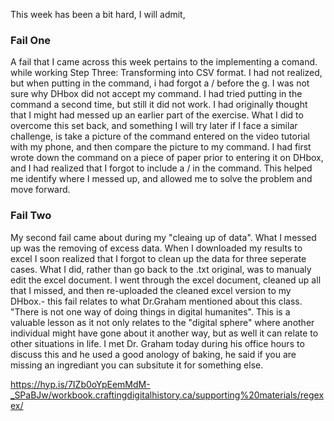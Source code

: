 This week has been a bit hard, I will admit, 


### Fail One
A fail that I came across this week pertains to the implementing a comand. while working Step Three: Transforming into CSV format. I had not realized, but when putting in the command, i had forgot a / before the g. I was not sure why DHbox did not accept my command. I had tried putting in the command a second time, but still it did not work. I had originally thought that I might had messed up an earlier part of the exercise. What I did to overcome this set back, and something I will try later if I face a similar challenge, is take a picture of the command entered on the video tutorial with my phone, and then compare the picture to my command. I had first wrote down the command on a piece of paper prior to entering it on DHbox, and I had realized that I forgot to include a / in the command. This helped me identify where I messed up, and allowed me to solve the problem and move forward.

### Fail Two
My second fail came about during my "cleaing up of data". What I messed up was the removing of excess data. When I downloaded my results to excel I soon realized that I forgot to clean up the data for three seperate cases. What I did, rather than go back to the .txt original, was to manualy edit the excel document. I went through the excel document, cleaned up all that I missed, and then re-uploaded the cleaned excel version to my DHbox.- this fail relates to what Dr.Graham mentioned about this class. "There is not one way of doing things in digital humanites". This is a valuable lesson as it not only relates to the "digital sphere" where another individual might have gone about it another way, but as well it can relate to other situations in life. I met Dr. Graham today during his office hours to discuss this and he used a good anology of baking, he said if you are missing an ingrediant you can subsitute it for something else. 



https://hyp.is/7IZb0oYpEemMdM-_SPaBJw/workbook.craftingdigitalhistory.ca/supporting%20materials/regexex/
